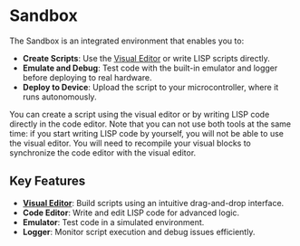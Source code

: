 # Sandbox

The Sandbox is an integrated environment that enables you to:

* **Create Scripts**: Use the [Visual Editor](visual-block-editor/) or write LISP scripts directly.
* **Emulate and Debug**: Test code with the built-in emulator and logger before deploying to real hardware.
* **Deploy to Device**: Upload the script to your microcontroller, where it runs autonomously.

You can create a script using the visual editor or by writing LISP code directly in the code editor. Note that you can not use both tools at the same time: if you start writing LISP code by yourself, you will not be able to use the visual editor. You will need to recompile your visual blocks to synchronize the code editor with the visual editor.

## Key Features

* [**Visual Editor**](visual-block-editor/): Build scripts using an intuitive drag-and-drop interface.
* **Code Editor**: Write and edit LISP code for advanced logic.
* **Emulator**: Test code in a simulated environment.
* **Logger**: Monitor script execution and debug issues efficiently.
